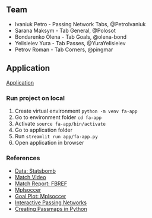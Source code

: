 ## Team
- Ivaniuk Petro - Passing Network Tabs, @PetroIvaniuk
- Sarana Maksym - Tab General, @Polosot
- Bondarenko Olena - Tab Goals, @olena-bond
- Yelisieiev Yura  - Tab Passes, @YuraYelisieiev
- Petrov Roman - Tab Corners, @pingmar

## Application
[Application](https://bayern-team-project.streamlit.app/)

### Run project on local
1. Create virtual environment ```python -m venv fa-app```
2. Go to environment folder ```cd fa-app```
3. Activate ```source fa-app/bin/activate```
4. Go to application folder
5. Run ```streamlit run app/fa-app.py```
6. Open application in browser

### References
- [Data: Statsbomb](https://github.com/statsbomb/open-data)
- [Match Video](https://www.tokyvideo.com/video/netherlands-3-2-ukraine-full-match-euro-2020-group-stage-13-6-2021)
- [Match Report: FBREF](https://fbref.com/en/matches/0e9919a5/Netherlands-Ukraine-June-13-2021-European-Championship)
- [Mplsoccer](https://mplsoccer.readthedocs.io/en/latest/gallery/)
- [Goal Plot: Mplsoccer](https://mplsoccer.readthedocs.io/en/latest/gallery/pitch_plots/plot_shot_freeze_frame.html#sphx-glr-gallery-pitch-plots-plot-shot-freeze-frame-py)
- [Interactive Passing Networks](https://karun.in/blog/interactive-passing-networks.html)
- [Creating Passmaps in Python](https://sharmaabhishekk.github.io/projects/passmap)